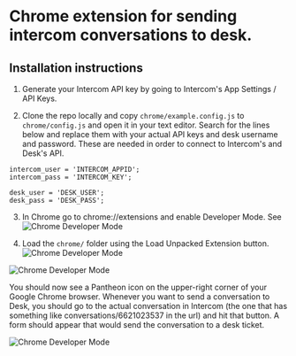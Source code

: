 # Chrome extension for sending intercom conversations to desk.

## Installation instructions

1) Generate your Intercom API key by going to Intercom's App Settings / API Keys.

2) Clone the repo locally and copy `chrome/example.config.js` to `chrome/config.js` and open it in your text editor. Search for the lines below and replace them with your actual API keys and desk username and password. These are needed in order to connect to Intercom's and Desk's API.

```
intercom_user = 'INTERCOM_APPID';
intercom_pass = 'INTERCOM_KEY';

desk_user = 'DESK_USER';
desk_pass = 'DESK_PASS';
```

3) In Chrome go to chrome://extensions and enable Developer Mode. See 
![Chrome Developer Mode](http://content.screencast.com/users/AlexDicix/folders/Jing/media/fc7ce9b5-879e-48fd-ab51-f518f8b7b2b6/00000775.png)

4) Load the `chrome/` folder using the Load Unpacked Extension button.
![Chrome Developer Mode](http://content.screencast.com/users/AlexDicix/folders/Jing/media/bc54e495-14f0-45a8-b255-edce6e9ff80f/00000776.png)

![Chrome Developer Mode](http://content.screencast.com/users/AlexDicix/folders/Jing/media/90fd6c1a-7621-4c9d-83ca-45c32e3de596/00000777.png)

You should now see a Pantheon icon on the upper-right corner of your Google Chrome browser. Whenever you want to send a conversation to Desk, you should go to the actual conversation in Intercom (the one that has something like conversations/6621023537 in the url) and hit that button. A form should appear that would send the conversation to a desk ticket.

![Chrome Developer Mode](http://content.screencast.com/users/AlexDicix/folders/Jing/media/06a092c0-9c53-476e-94b1-ccce89c1406c/00000778.png)

